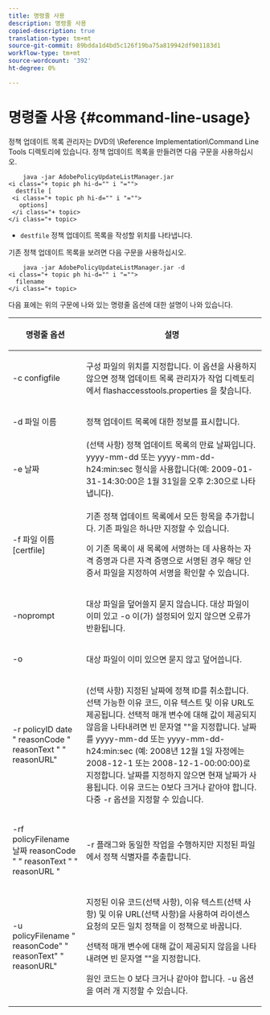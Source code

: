 ```yaml
---
title: 명령줄 사용
description: 명령줄 사용
copied-description: true
translation-type: tm+mt
source-git-commit: 89bdda1d4bd5c126f19ba75a819942df901183d1
workflow-type: tm+mt
source-wordcount: '392'
ht-degree: 0%

---
```



# 명령줄 사용 {#command-line-usage}

정책 업데이트 목록 관리자는 DVD의 \Reference Implementation\Command Line Tools 디렉토리에 있습니다. 정책 업데이트 목록을 만들려면 다음 구문을 사용하십시오.

```
    java -jar AdobePolicyUpdateListManager.jar  
<i class="+ topic ph hi-d="" i "="">
  destfile [ 
 <i class="+ topic ph hi-d="" i "="">
   options]  
 </i class="+ topic> 
</i class="+ topic>
```

* `destfile` 정책 업데이트 목록을 작성할 위치를 나타냅니다.

기존 정책 업데이트 목록을 보려면 다음 구문을 사용하십시오.

```
    java -jar AdobePolicyUpdateListManager.jar -d  
<i class="+ topic ph hi-d="" i "="">
  filename 
</i class="+ topic>
```

다음 표에는 위의 구문에 나와 있는 명령줄 옵션에 대한 설명이 나와 있습니다.

<table frame="all" colsep="1" rowsep="1" class="+ topic/table adobe-d/table " id="table_ghb_jqy_n4"> 
 <thead class="- topic/thead "> 
  <tr rowsep="1" class="- topic/row "> 
   <th colname="1" class="- topic/entry entry"> <p class="- topic/p ">명령줄 옵션 </p> </th> 
   <th colname="2" class="- topic/entry entry"> <p class="- topic/p ">설명 </p> </th> 
  </tr> 
 </thead>
 <tbody class="- topic/tbody "> 
  <tr rowsep="1" class="- topic/row "> 
   <td colname="1" class="- topic/entry "> <span class="+ topic/ph pr-d/codeph codeph"> -c configfile  </span> </td> 
   <td colname="2" class="- topic/entry "> <p class="- topic/p ">구성 파일의 위치를 지정합니다. 이 옵션을 사용하지 않으면 정책 업데이트 목록 관리자가 작업 디렉토리에서 <span class="filepath"> flashaccesstools.properties </span>을 찾습니다. </p> </td> 
  </tr> 
  <tr rowsep="1" class="- topic/row "> 
   <td colname="1" class="- topic/entry "> <p class="- topic/p "> <span class="+ topic/ph pr-d/codeph codeph"> -d 파일 이름  </span> </p> </td> 
   <td colname="2" class="- topic/entry "> <p class="- topic/p ">정책 업데이트 목록에 대한 정보를 표시합니다. </p> </td> 
  </tr> 
  <tr rowsep="1" class="- topic/row "> 
   <td colname="1" class="- topic/entry "> <span class="+ topic/ph pr-d/codeph codeph"> -e 날짜  </span> </td> 
   <td colname="2" class="- topic/entry "> (선택 사항) 정책 업데이트 목록의 만료 날짜입니다. <span class="+ topic/ph pr-d/codeph codeph"> yyyy-mm-dd </span> 또는 <span class="+ topic/ph pr-d/codeph codeph"> yyyy-mm-dd-h24:min:sec </span> 형식을 사용합니다(예: 2009-01-31-14:30:00은 1월 31일을 오후 2:30으로 나타냅니다). </td> 
  </tr> 
  <tr rowsep="1" class="- topic/row "> 
   <td colname="1" class="- topic/entry "> <span class="+ topic/ph pr-d/codeph codeph"> -f 파일 이름 [certfile]  </span> </td> 
   <td colname="2" class="- topic/entry "> <p class="- topic/p ">기존 정책 업데이트 목록에서 모든 항목을 추가합니다. 기존 파일은 하나만 지정할 수 있습니다. </p> <p class="- topic/p ">이 기존 목록이 새 목록에 서명하는 데 사용하는 자격 증명과 다른 자격 증명으로 서명된 경우 해당 인증서 파일을 지정하여 서명을 확인할 수 있습니다. </p> </td> 
  </tr> 
  <tr rowsep="1" class="- topic/row "> 
   <td colname="1" class="- topic/entry "> <span class="+ topic/ph pr-d/codeph codeph"> -noprompt  </span> </td> 
   <td colname="2" class="- topic/entry "> <p class="- topic/p ">대상 파일을 덮어쓸지 묻지 않습니다. 대상 파일이 이미 있고 <span class="codeph"> -o </span>이(가) 설정되어 있지 않으면 오류가 반환됩니다. </p> </td> 
  </tr> 
  <tr rowsep="1" class="- topic/row "> 
   <td colname="1" class="- topic/entry "> <span class="codeph"> -o  </span> </td> 
   <td colname="2" class="- topic/entry "> <p class="- topic/p ">대상 파일이 이미 있으면 묻지 않고 덮어씁니다. </p> </td> 
  </tr> 
  <tr rowsep="1" class="- topic/row "> 
   <td colname="1" class="- topic/entry "> <span class="+ topic/ph pr-d/codeph codeph"> -r policyID  </span> <span class="+ topic/ph pr-d/codeph codeph"> date  </span> "  <span class="+ topic/ph pr-d/codeph codeph"> reasonCode  </span>"  <span class="+ topic/ph pr-d/codeph codeph"> reasonText  </span>" "  <span class="+ topic/ph pr-d/codeph codeph">   </span>reasonURL" </td> 
   <td colname="2" class="- topic/entry "> <p class="- topic/p ">(선택 사항) 지정된 날짜에 정책 ID를 취소합니다. 선택 가능한 이유 코드, 이유 텍스트 및 이유 URL도 제공됩니다. 선택적 매개 변수에 대해 값이 제공되지 않음을 나타내려면 빈 문자열 ""을 지정합니다. 날짜를 <span class="+ topic/ph pr-d/codeph codeph"> yyyy-mm-dd </span> 또는 <span class="+ topic/ph pr-d/codeph codeph"> yyyy-mm-dd-h24:min:sec </span>(예: 2008년 12월 1일 자정에는 2008-12-1 또는 2008-12-1-00:00:00)로 지정합니다. 날짜를 지정하지 않으면 현재 날짜가 사용됩니다. 이유 코드는 0보다 크거나 같아야 합니다. 다중 -r 옵션을 지정할 수 있습니다. </p> </td> 
  </tr> 
  <tr rowsep="1" class="- topic/row "> 
   <td colname="1" class="- topic/entry "> <p class="- topic/p ">-rf <span class="+ topic/ph pr-d/codeph codeph"> policyFilename </span> <span class="+ topic/ph pr-d/codeph codeph"> 날짜 </span> reasonCode <span class="+ topic/ph pr-d/codeph codeph">" " <span class="+ topic/ph pr-d/codeph codeph"> reasonText </span>" " <span class="+ topic/ph pr-d/codeph codeph"> reasonURL </span>"</span> </p> </td> 
   <td colname="2" class="- topic/entry "> <p class="- topic/p ">-r 플래그와 동일한 작업을 수행하지만 지정된 파일에서 정책 식별자를 추출합니다. </p> </td> 
  </tr> 
  <tr rowsep="0" class="- topic/row "> 
   <td colname="1" class="- topic/entry "> <span class="codeph"> -u policyFilename " reasonCode" " reasonText" " reasonURL"  </span> </td> 
   <td colname="2" class="- topic/entry "> <p>지정된 이유 코드(선택 사항), 이유 텍스트(선택 사항) 및 이유 URL(선택 사항)을 사용하여 라이센스 요청의 모든 일치 정책을 이 정책으로 바꿉니다. </p> <p>선택적 매개 변수에 대해 값이 제공되지 않음을 나타내려면 빈 문자열 ""을 지정합니다. </p> <p>원인 코드는 <span class="codeph"> 0 </span>보다 크거나 같아야 합니다. <span class="codeph"> -u </span> 옵션을 여러 개 지정할 수 있습니다. </p> </td> 
  </tr> 
 </tbody> 
</table>


